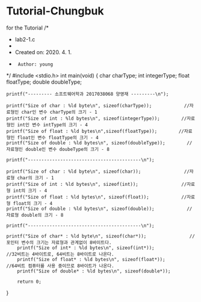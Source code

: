 # Tutorial-Chungbuk
for the Tutorial
/*
 * lab2-1.c
 *
 *  Created on: 2020. 4. 1.
 *      Author: young
 */
#include <stdio.h>
int main(void)
{
    char charType;
    int integerType;
    float floatType;
    double doubleType;

    printf("--------- 소프트웨어학과 2017038068 양영재 ---------\n");

    printf("Size of char : %ld byte\n", sizeof(charType));            //자료형인 char인 변수 charType의 크기 - 1
    printf("Size of int : %ld bytes\n", sizeof(integerType));        //자료형인 int인 변수 intType의 크기 - 4
    printf("Size of float : %ld bytes\n",sizeof(floatType));        //자료형인 float인 변수 floatType의 크기 - 4
    printf("Size of double : %ld bytes\n", sizeof(doubleType));        //자료형인 double인 변수 doubeType의 크기 - 8

    printf("------------------------------------------\n");

    printf("Size of char : %ld byte\n", sizeof(char));                //자료형 char의 크기 - 1
    printf("Size of int : %ld bytes\n", sizeof(int));                //자료형 int의 크기 - 4
    printf("Size of float : %ld bytes\n", sizeof(float));            //자료형 float의 크기 - 4
    printf("Size of double : %ld bytes\n", sizeof(double));            //자료형 double의 크기 - 8

    printf("------------------------------------------\n");

    printf("Size of char* : %ld byte\n", sizeof(char*));                //포인터 변수의 크기는 자료형과 관계없이 8바이트다.
        printf("Size of int* : %ld bytes\n", sizeof(int*));            //32비트는 4바이트로, 64비트는 8바이트로 나온다.
        printf("Size of float* : %ld bytes\n", sizeof(float*));        //64비트 컴퓨터를 사용 중이므로 8바이트가 나온다.
        printf("Size of double* : %ld bytes\n", sizeof(double*));

        return 0;
}
